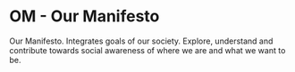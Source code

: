 # OM - Our Manifesto

Our Manifesto. Integrates goals of our society. Explore, understand and contribute towards social awareness of where we are and what we want to be.
